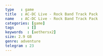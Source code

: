 ```yaml
---
type   : game
title  : AC-DC Live - Rock Band Track Pack
name   : AC-DC Live - Rock Band Track Pack
categories: [game]
tags      : []
keywords  : [aethersx2]
size: 2.9 GB
genre: adventure
telegram : 23
---
```


